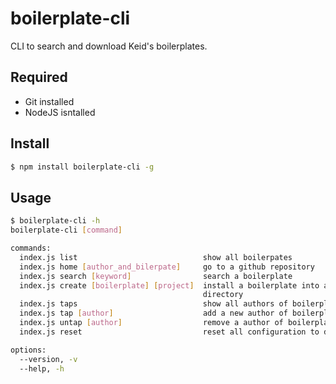 # boilerplate-cli

CLI to search and download Keid's boilerplates.

## Required

* Git installed
* NodeJS isntalled

## Install

```bash
$ npm install boilerplate-cli -g
```

## Usage

```bash
$ boilerplate-cli -h
boilerplate-cli [command]

commands:
  index.js list                            show all boilerpates
  index.js home [author_and_bilerpate]     go to a github repository
  index.js search [keyword]                search a boilerplate
  index.js create [boilerplate] [project]  install a boilerplate into a project
                                           directory
  index.js taps                            show all authors of boilerplates
  index.js tap [author]                    add a new author of boilerplates
  index.js untap [author]                  remove a author of boilerplates
  index.js reset                           reset all configuration to default

options:
  --version, -v
  --help, -h
```
